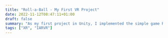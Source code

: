 ```yaml
---
title: "Roll-a-Ball - My First VR Project"
date: 2022-11-12T08:47:11+01:00
draft: false
summary: "As my first project in Unity, I implemented the simple game Roll-a-Ball and then recoded it into a VR game to be able to deploy it on the Quest."
tags: ["XR", "IARVR"]
---
```


